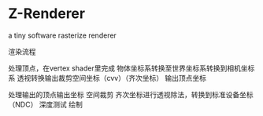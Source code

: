 # Z-Renderer
a tiny software rasterize renderer 

渲染流程

处理顶点，在vertex shader里完成
    物体坐标系转换至世界坐标系转换到相机坐标系
    透视转换输出裁剪空间坐标（cvv）（齐次坐标）
输出顶点坐标

处理输出的顶点输出坐标
    空间裁剪
    齐次坐标进行透视除法，转换到标准设备坐标（NDC）
    深度测试
    绘制